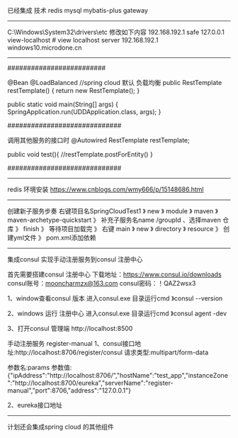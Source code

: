 已经集成 技术
redis 
mysql 
mybatis-plus 
gateway
***************************************************
C:\Windows\System32\drivers\etc 修改如下内容
192.168.192.1 safe
127.0.0.1 view-localhost # view localhost server
192.168.192.1 windows10.microdone.cn
***************************************************

#########################

@Bean
@LoadBalanced //spring cloud 默认 负载均衡 
public RestTemplate restTemplate() {
    return new RestTemplate();
}

public static void main(String[] args) {
    SpringApplication.run(UDDApplication.class, args);
}

#############################

调用其他服务的接口时 
@Autowired
RestTemplate restTemplate;

public void test(){
    //restTemplate.postForEntity()
}

#############################
*******************************************************

redis 环境安装 
https://www.cnblogs.com/wmy666/p/15148686.html

*******************************************************

创建新子服务步奏
右键项目名SpringCloudTest1 》 new 》 module 》 maven 》maven-archetype-quickstart 
》 补充子服务名name /groupId 、选择maven 仓库 》 finish 》 等待项目加载完 
》 右键 main 》 new 》 directory 》 resource 》 创建yml文件 》 pom.xml添加依赖

*******************************************************

集成consul 实现手动注册服务到consul 注册中心

首先需要搭建consul 注册中心
下载地址：https://www.consul.io/downloads
consul账号：mooncharmzx@163.com
consul密码：！QAZ2wsx3

1、window查看consul 版本
进入consul.exe 目录运行cmd 》consul --version

2、windows 运行 注册中心
进入consul.exe 目录运行cmd 》consul agent -dev

3、打开consul 管理端
http://localhost:8500

手动注册服务 register-manual
1、consul接口地址:http://localhost:8706/register/consul
   请求类型:multipart/form-data

   参数名:params
   参数值:{"ipAddress":"http://localhost:8706/","hostName":"test_app","instanceZone":"http://localhost:8700/eureka","serverName":"register-manual","port":8706,"address":"127.0.0.1"}

2、eureka接口地址

*******************************************************
计划还会集成spring cloud 的其他组件
